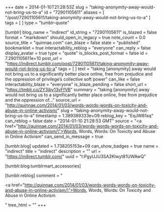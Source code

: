 +++
date = 2014-01-10T21:28:53Z
slug = "taking-anonymity-away-would-not-bring-us-to-a"
id = "72901105611"
aliases = [ "/post/72901105611/taking-anonymity-away-would-not-bring-us-to-a" ]
tags = [ ]
type = "tumblr-quote"

[tumblr]
blog_name = "indirect"
id_string = "72901105611"
is_blazed = false
format = "markdown"
should_open_in_legacy = true
note_count = 0.0
source_title = "quinnae.com"
can_blaze = false
state = "published"
bookmarklet = true
interactability_reblog = "everyone"
can_reply = false
display_avatar = true
type = "quote"
is_blocks_post_format = false
id = 7.2901105611e+10
post_url = "https://indirect.tumblr.com/post/72901105611/taking-anonymity-away-would-not-bring-us-to-a"
tags = [ ]
text = "taking [anonymity] away would not bring us to a significantly better place online, free from prejudice and the oppression of privilege’s collective soft power"
can_like = false
interactability_blaze = "everyone"
is_blaze_pending = false
short_url = "https://tmblr.co/ZY3jby13vFfVB"
summary = "taking [anonymity] away would not bring us to a significantly better place online, free from prejudice and the oppression of..."
source_url = "http://quinnae.com/2014/01/03/words-words-words-on-toxicity-and-abuse-in-online-activism/"
slug = "taking-anonymity-away-would-not-bring-us-to-a"
timestamp = 1.389389333e+09
reblog_key = "EqJW81sq"
can_reblog = false
date = "2014-01-10 21:28:53 GMT"
source = "<a href=\"http://quinnae.com/2014/01/03/words-words-words-on-toxicity-and-abuse-in-online-activism/\">Words, Words, Words: On Toxicity and Abuse in Online Activism</a>"
can_send_in_message = true

[tumblr.blog]
updated = 1.738205153e+09
can_show_badges = true
name = "indirect"
title = "indirect"
description = ""
url = "https://indirect.tumblr.com/"
uuid = "t:PgyUJU3SA2Klwyt81UWAwQ"

[tumblr.blog.tumblrmart_accessories]

[tumblr.reblog]
comment = "<p><a href=\"http://quinnae.com/2014/01/03/words-words-words-on-toxicity-and-abuse-in-online-activism/\">Words, Words, Words: On Toxicity and Abuse in Online Activism</a></p>"
tree_html = ""
+++
